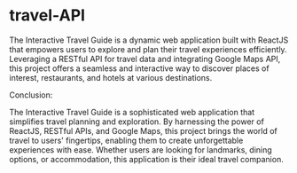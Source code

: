 # travel-API
The Interactive Travel Guide is a dynamic web application built with ReactJS that empowers users to explore and plan their travel experiences efficiently. Leveraging a RESTful API for travel data and integrating Google Maps API, this project offers a seamless and interactive way to discover places of interest, restaurants, and hotels at various destinations.

Conclusion:

The Interactive Travel Guide is a sophisticated web application that simplifies travel planning and exploration. By harnessing the power of ReactJS, RESTful APIs, and Google Maps, this project brings the world of travel to users' fingertips, enabling them to create unforgettable experiences with ease. Whether users are looking for landmarks, dining options, or accommodation, this application is their ideal travel companion. 

